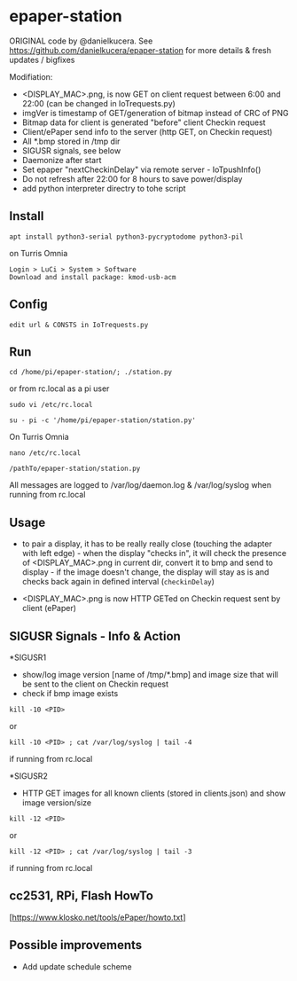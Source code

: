 # epaper-station
ORIGINAL code by @danielkucera. See https://github.com/danielkucera/epaper-station for more details & fresh updates / bigfixes

Modifiation:
- <DISPLAY_MAC>.png, is now GET on client request between 6:00 and 22:00 (can be changed in IoTrequests.py)
- imgVer is timestamp of GET/generation of bitmap instead of CRC of PNG 
- Bitmap data for client is generated "before" client Checkin request
- Client/ePaper send info to the server (http GET, on Checkin request) 
- All *.bmp stored in /tmp dir
- SIGUSR signals, see below
- Daemonize after start
- Set epaper "nextCheckinDelay" via remote server - IoTpushInfo()
- Do not refresh after 22:00 for 8 hours to save power/display
- add python interpreter directry to tohe script


## Install
```
apt install python3-serial python3-pycryptodome python3-pil
```
on Turris Omnia
```
Login > LuCi > System > Software 
Download and install package: kmod-usb-acm
```
## Config
```
edit url & CONSTS in IoTrequests.py
```

## Run
```
cd /home/pi/epaper-station/; ./station.py
```
or from rc.local as a pi user 
```
sudo vi /etc/rc.local

su - pi -c '/home/pi/epaper-station/station.py'
```
On Turris Omnia
```
nano /etc/rc.local

/pathTo/epaper-station/station.py
```

All messages are logged to /var/log/daemon.log & /var/log/syslog when running from rc.local


## Usage
- to pair a display, it has to be really really close (touching the adapter with left edge) - when the display "checks in", it will check the presence of <DISPLAY_MAC>.png in current dir, convert it to bmp and send to display - 
  if the image doesn't change, the display will stay as is and checks back again in defined interval (`checkinDelay`)

- <DISPLAY_MAC>.png is now HTTP GETed on Checkin request sent by client (ePaper)

## SIGUSR Signals - Info & Action
*SIGUSR1
- show/log image version [name of /tmp/*.bmp] and image size that will be sent to the client on Checkin request
- check if bmp image exists 

```
kill -10 <PID>
```
or
```
kill -10 <PID> ; cat /var/log/syslog | tail -4
```
if running from rc.local

*SIGUSR2
- HTTP GET images for all known clients (stored in clients.json) and show image version/size
```
kill -12 <PID>
```
or
```
kill -12 <PID> ; cat /var/log/syslog | tail -3
```
if running from rc.local


## cc2531, RPi, Flash HowTo
[https://www.klosko.net/tools/ePaper/howto.txt]

## Possible improvements
- Add update schedule scheme


